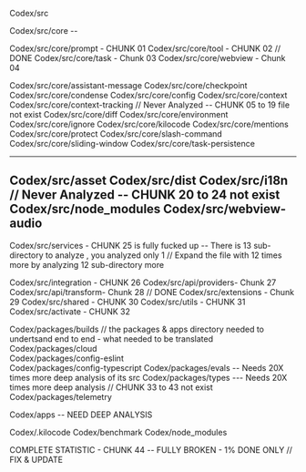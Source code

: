 Codex/src

Codex/src/core -- 

Codex/src/core/prompt -  CHUNK 01
Codex/src/core/tool -    CHUNK 02            // DONE 
Codex/src/core/task -    Chunk 03
Codex/src/core/webview - Chunk 04



Codex/src/core/assistant-message
Codex/src/core/checkpoint
Codex/src/core/condense
Codex/src/core/config
Codex/src/core/context
Codex/src/core/context-tracking          // Never Analyzed  -- CHUNK 05 to 19 file not exist
Codex/src/core/diff
Codex/src/core/environment
Codex/src/core/ignore
Codex/src/core/kilocode
Codex/src/core/mentions
Codex/src/core/protect
Codex/src/core/slash-command
Codex/src/core/sliding-window
Codex/src/core/task-persistence




---
Codex/src/asset
Codex/src/dist
Codex/src/i18n                           // Never Analyzed --  CHUNK 20 to 24 not exist 
Codex/src/node_modules
Codex/src/webview-audio
---


Codex/src/services - CHUNK 25 is fully fucked up  -- There is 13 sub-directory to analyze , you analyzed only 1   // Expand the file with 12 times more by analyzing 12 sub-directory more



Codex/src/integration - CHUNK 26 
Codex/src/api/providers- Chunk 27
Codex/src/api/transform- Chunk 28                 // DONE
Codex/src/extensions - Chunk 29
Codex/src/shared -   CHUNK 30
Codex/src/utils -    CHUNK 31 
Codex/src/activate - CHUNK 32



Codex/packages/builds                                 // the packages & apps directory needed to undertsand end to end -                                                        what needed to be translated
Codex/packages/cloud                                         
Codex/packages/config-eslint                                               
Codex/packages/config-typescript
Codex/packages/evals -- Needs 20X times more deep analysis of its src
Codex/packages/types --- Needs 20X times more deep analysis                            // CHUNK 33 to 43 not exist
Codex/packages/telemetry

Codex/apps -- NEED DEEP ANALYSIS

Codex/.kilocode
Codex/benchmark 
Codex/node_modules




COMPLETE STATISTIC - CHUNK 44 -- FULLY BROKEN - 1% DONE ONLY    // FIX & UPDATE 

